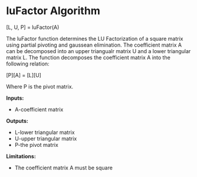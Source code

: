 # luFactor Algorithm
[L, U, P] = luFactor(A)

The luFactor function determines the LU Factorization of a square matrix using partial pivoting and gaussean elimination. The coefficient matrix A can be decomposed into an upper triangualr matrix U and a lower triangular matrix L. The function decomposes the coefficient matrix A into the following relation:

[P][A] = [L][U]

Where P is the pivot matrix.

**Inputs:**
* A-coefficient matrix

**Outputs:**
* L-lower triangular matrix
* U-upper triangular matrix
* P-the pivot matrix

**Limitations:**
* The coefficient matrix A must be square
